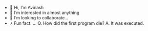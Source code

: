 - 👋 Hi, I’m Avinash
- 👀 I’m interested in almost anything
- 💞️ I’m looking to collaborate...
- ⚡ Fun fact: ...
Q. How did the first program die?
A. It was executed.

<!---
avinash-blitz/avinash-blitz is a ✨ special ✨ repository because its `README.md` (this file) appears on your GitHub profile.
You can click the Preview link to take a look at your changes.
--->
